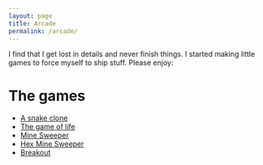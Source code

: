 ```yaml
---
layout: page
title: Arcade
permalink: /arcade/
---
```


I find that I get lost in details and never finish things.
I started making little games to force myself to ship stuff.
Please enjoy:

The games
====================

- [A snake clone](https://ajone239.github.io/p5_snake/)
- [The game of life](https://ajone239.github.io/the_game_of_life/)
- [Mine Sweeper](https://ajone239.github.io/mine_p5weerper/)
- [Hex Mine Sweeper](https://ajone239.github.io/hex_p5weerper/)
- [Breakout](https://ajone239.github.io/p5_github_pages_test/)
